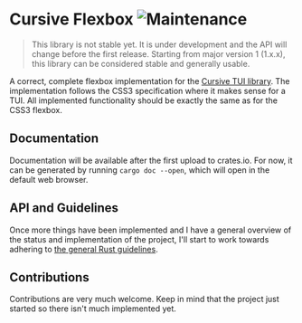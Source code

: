 # Cursive Flexbox ![Maintenance](https://img.shields.io/maintenance/yes/2023?style=flat-square)
> This library is not stable yet. It is under development and the API will change before the first
> release. Starting from major version 1 (1.x.x), this library can be considered stable and
> generally usable.

A correct, complete flexbox implementation for the [Cursive TUI
library](https://github.com/gyscos/cursive). The implementation follows the CSS3 specification where
it makes sense for a TUI. All implemented functionality should be exactly the same as for the CSS3
flexbox.

## Documentation
Documentation will be available after the first upload to crates.io. For now, it can be generated by
running `cargo doc --open`, which will open in the default web browser.

## API and Guidelines
Once more things have been implemented and I have a general overview of the status and
implementation of the project, I'll start to work towards adhering to [the general Rust
guidelines](https://rust-lang.github.io/api-guidelines/).

## Contributions
Contributions are very much welcome. Keep in mind that the project just started so there isn't much
implemented yet.
